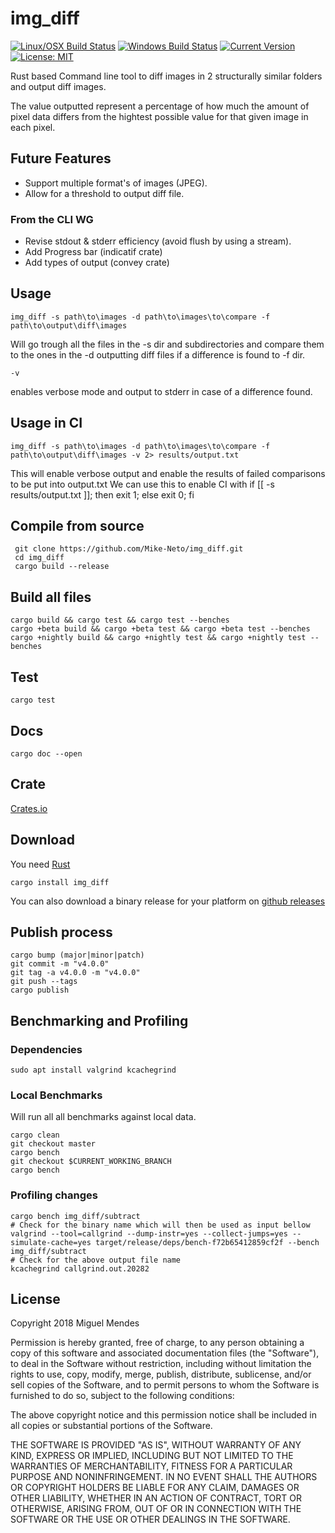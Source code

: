 # img_diff

[![Linux/OSX Build Status](https://travis-ci.org/Mike-Neto/img_diff.svg?branch=master)](https://travis-ci.org/Mike-Neto/img_diff)
[![Windows Build Status](https://ci.appveyor.com/api/projects/status/afjuww52fyb2bd3g?svg=true)](https://ci.appveyor.com/project/Mike-Neto/img-diff)
[![Current Version](https://img.shields.io/crates/v/img_diff.svg)](https://crates.io/crates/img_diff)
[![License: MIT](https://img.shields.io/crates/l/img_diff.svg)](#license)

Rust based Command line tool to diff images in 2 structurally similar folders and output diff images.

The value outputted represent a percentage of how much the amount of pixel data differs from the hightest possible value for that given image in each pixel.

## Future Features

- Support multiple format's of images (JPEG).
- Allow for a threshold to output diff file.

### From the CLI WG

- Revise stdout & stderr efficiency (avoid flush by using a stream).
- Add Progress bar (indicatif crate)
- Add types of output (convey crate)

## Usage

    img_diff -s path\to\images -d path\to\images\to\compare -f path\to\output\diff\images

Will go trough all the files in the -s dir and subdirectories and compare them to the ones in the -d outputting diff files if a difference is found to -f dir.

    -v

enables verbose mode and output to stderr in case of a difference found.

## Usage in CI

    img_diff -s path\to\images -d path\to\images\to\compare -f path\to\output\diff\images -v 2> results/output.txt

This will enable verbose output and enable the results of failed comparisons to be put into output.txt
We can use this to enable CI with
if [[ -s results/output.txt ]]; then exit 1; else exit 0; fi

## Compile from source

     git clone https://github.com/Mike-Neto/img_diff.git
     cd img_diff
     cargo build --release

## Build all files

    cargo build && cargo test && cargo test --benches
    cargo +beta build && cargo +beta test && cargo +beta test --benches
    cargo +nightly build && cargo +nightly test && cargo +nightly test --benches

## Test

    cargo test

## Docs

    cargo doc --open

## Crate

[Crates.io](https://crates.io/crates/img_diff)

## Download

You need [Rust](https://www.rust-lang.org)

    cargo install img_diff

You can also download a binary release for your platform on [github releases](https://github.com/Mike-Neto/img_diff/releases/latest)

## Publish process

    cargo bump (major|minor|patch)
    git commit -m "v4.0.0"
    git tag -a v4.0.0 -m "v4.0.0"
    git push --tags
    cargo publish

## Benchmarking and Profiling

### Dependencies

    sudo apt install valgrind kcachegrind

### Local Benchmarks

Will run all all benchmarks against local data.

    cargo clean
    git checkout master
    cargo bench
    git checkout $CURRENT_WORKING_BRANCH
    cargo bench

### Profiling changes

    cargo bench img_diff/subtract
    # Check for the binary name which will then be used as input bellow
    valgrind --tool=callgrind --dump-instr=yes --collect-jumps=yes --simulate-cache=yes target/release/deps/bench-f72b65412859cf2f --bench img_diff/subtract
    # Check for the above output file name
    kcachegrind callgrind.out.20282

## License

Copyright 2018 Miguel Mendes

Permission is hereby granted, free of charge, to any person obtaining a copy of this software and associated documentation files (the "Software"), to deal in the Software without restriction, including without limitation the rights to use, copy, modify, merge, publish, distribute, sublicense, and/or sell copies of the Software, and to permit persons to whom the Software is furnished to do so, subject to the following conditions:

The above copyright notice and this permission notice shall be included in all copies or substantial portions of the Software.

THE SOFTWARE IS PROVIDED "AS IS", WITHOUT WARRANTY OF ANY KIND, EXPRESS OR IMPLIED, INCLUDING BUT NOT LIMITED TO THE WARRANTIES OF MERCHANTABILITY, FITNESS FOR A PARTICULAR PURPOSE AND NONINFRINGEMENT. IN NO EVENT SHALL THE AUTHORS OR COPYRIGHT HOLDERS BE LIABLE FOR ANY CLAIM, DAMAGES OR OTHER LIABILITY, WHETHER IN AN ACTION OF CONTRACT, TORT OR OTHERWISE, ARISING FROM, OUT OF OR IN CONNECTION WITH THE SOFTWARE OR THE USE OR OTHER DEALINGS IN THE SOFTWARE.
